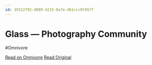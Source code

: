 ```yaml
---
id: 19312792-d889-4215-8a7e-d61ccc07457f
---
```


# Glass — Photography Community
#Omnivore

[Read on Omnivore](https://omnivore.app/me/-190ea7644fd)
[Read Original](https://glass.photo)


